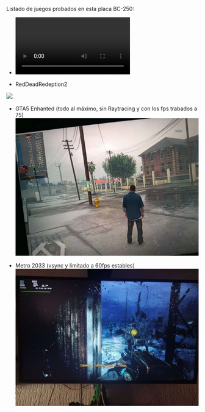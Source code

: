 Listado de juegos probados en esta placa BC-250:
* ![CapcomSuperStreetFigther4](https://github.com/scrakcho/BC-250/blob/main/evidences/CapcomSuperStreetFigther4.mov)


* RedDeadRedeption2
  
![](https://markdown-videos-api.jorgenkh.no/youtube/I6FxbqSMcEw?si=n0zqYjQSeJEFafdV)

* GTA5 Enhanted (todo al máximo, sin Raytracing y con los fps trabados a 75)
![](./GTA5_Enhanted.webp)

* Metro 2033 (vsync y limitado a 60fps estables)
![](./metro.webp)
